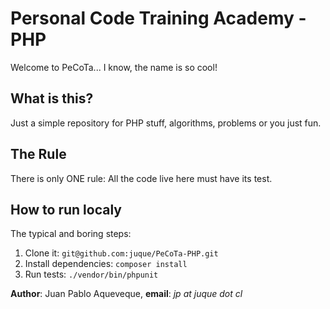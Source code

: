 # Personal Code Training Academy - PHP

Welcome to PeCoTa... I know, the name is so cool!

## What is this?

Just a simple repository for PHP stuff, algorithms, problems or you just fun. 

## The Rule

There is only ONE rule: All the code live here must have its test.

## How to run localy

The typical and boring steps:

1. Clone it: `git@github.com:juque/PeCoTa-PHP.git`
2. Install dependencies: `composer install`
3. Run tests: `./vendor/bin/phpunit`

**Author**: Juan Pablo Aqueveque, **email**: _jp at juque dot cl_
